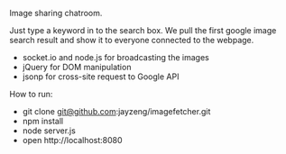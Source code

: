 Image sharing chatroom.

Just type a keyword in to the search box. We pull the first google image
search result and show it to everyone connected to the webpage.

- socket.io and node.js for broadcasting the images
- jQuery for DOM manipulation
- jsonp for cross-site request to Google API

How to run:
- git clone git@github.com:jayzeng/imagefetcher.git
- npm install
- node server.js
- open http://localhost:8080
